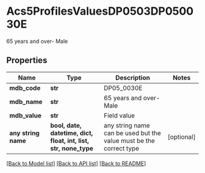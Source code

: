 # Acs5ProfilesValuesDP0503DP050030E

65 years and over- Male

## Properties
Name | Type | Description | Notes
------------ | ------------- | ------------- | -------------
**mdb_code** | **str** | DP05_0030E | 
**mdb_name** | **str** | 65 years and over- Male | 
**mdb_value** | **str** | Field value | 
**any string name** | **bool, date, datetime, dict, float, int, list, str, none_type** | any string name can be used but the value must be the correct type | [optional]

[[Back to Model list]](../README.md#documentation-for-models) [[Back to API list]](../README.md#documentation-for-api-endpoints) [[Back to README]](../README.md)


